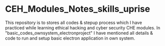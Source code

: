 # CEH_Modules_Notes_skills_uprise
This repository is to stores all codes & stepup process which I have practiced while learning ethical hacking and cyber security CHE modules.
In "basic_codes_ownsystem_electronproject" I have mentioned all details & code to run and setup basic electron application in own system.
